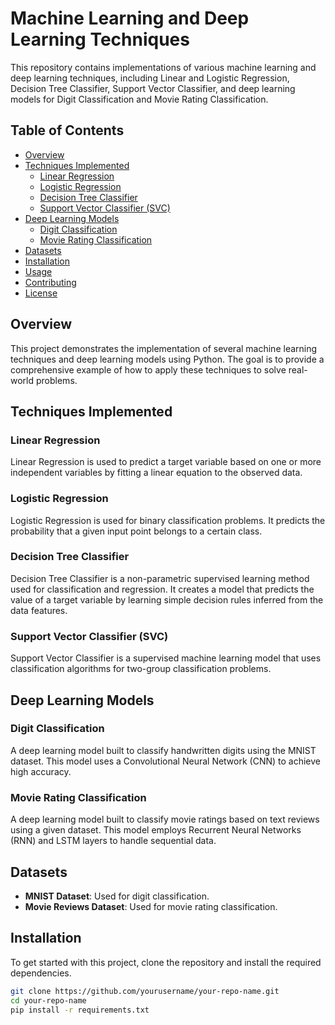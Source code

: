 # Machine Learning and Deep Learning Techniques

This repository contains implementations of various machine learning and deep learning techniques, including Linear and Logistic Regression, Decision Tree Classifier, Support Vector Classifier, and deep learning models for Digit Classification and Movie Rating Classification.

## Table of Contents

- [Overview](#overview)
- [Techniques Implemented](#techniques-implemented)
  - [Linear Regression](#linear-regression)
  - [Logistic Regression](#logistic-regression)
  - [Decision Tree Classifier](#decision-tree-classifier)
  - [Support Vector Classifier (SVC)](#support-vector-classifier-svc)
- [Deep Learning Models](#deep-learning-models)
  - [Digit Classification](#digit-classification)
  - [Movie Rating Classification](#movie-rating-classification)
- [Datasets](#datasets)
- [Installation](#installation)
- [Usage](#usage)
- [Contributing](#contributing)
- [License](#license)

## Overview

This project demonstrates the implementation of several machine learning techniques and deep learning models using Python. The goal is to provide a comprehensive example of how to apply these techniques to solve real-world problems.

## Techniques Implemented

### Linear Regression
Linear Regression is used to predict a target variable based on one or more independent variables by fitting a linear equation to the observed data.

### Logistic Regression
Logistic Regression is used for binary classification problems. It predicts the probability that a given input point belongs to a certain class.

### Decision Tree Classifier
Decision Tree Classifier is a non-parametric supervised learning method used for classification and regression. It creates a model that predicts the value of a target variable by learning simple decision rules inferred from the data features.

### Support Vector Classifier (SVC)
Support Vector Classifier is a supervised machine learning model that uses classification algorithms for two-group classification problems.

## Deep Learning Models

### Digit Classification
A deep learning model built to classify handwritten digits using the MNIST dataset. This model uses a Convolutional Neural Network (CNN) to achieve high accuracy.

### Movie Rating Classification
A deep learning model built to classify movie ratings based on text reviews using a given dataset. This model employs Recurrent Neural Networks (RNN) and LSTM layers to handle sequential data.

## Datasets

- **MNIST Dataset**: Used for digit classification.
- **Movie Reviews Dataset**: Used for movie rating classification.

## Installation

To get started with this project, clone the repository and install the required dependencies.

```bash
git clone https://github.com/yourusername/your-repo-name.git
cd your-repo-name
pip install -r requirements.txt
